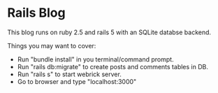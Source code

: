 # Rails Blog

This blog runs on ruby 2.5 and rails 5 with an SQLite databse backend.

Things you may want to cover:

* Run "bundle install" in you terminal/command prompt.
* Run "rails db:migrate" to create posts and comments tables in DB.
* Run "rails s" to start webrick server.
* Go to browser and type "localhost:3000"
